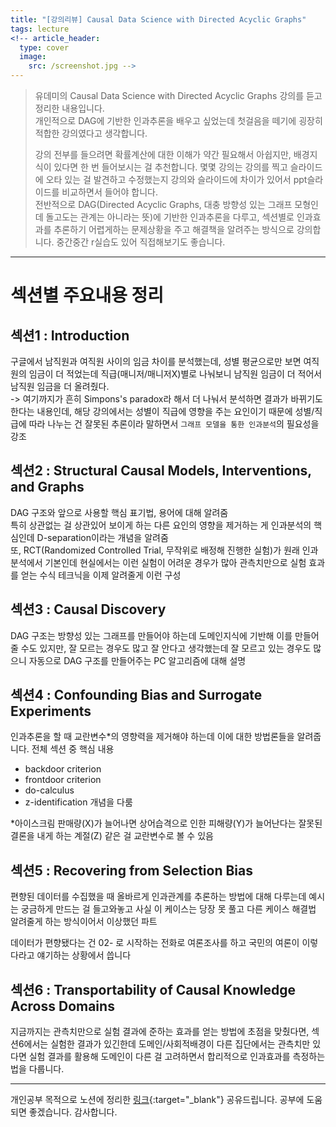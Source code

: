 ```yaml
---
title: "[강의리뷰] Causal Data Science with Directed Acyclic Graphs"
tags: lecture
<!-- article_header:
  type: cover
  image:
    src: /screenshot.jpg -->
---
```


> 유데미의 Causal Data Science with Directed Acyclic Graphs 강의를 듣고 정리한 내용입니다.  
> 개인적으로 DAG에 기반한 인과추론을 배우고 싶었는데 첫걸음을 떼기에 굉장히 적합한 강의였다고 생각합니다.  
>
> 강의 전부를 들으려면 확률계산에 대한 이해가 약간 필요해서 아쉽지만, 배경지식이 있다면 한 번 들어보시는 걸 추천합니다. 몇몇 강의는 강의를 찍고 슬라이드에 오타 있는 걸 발견하고 수정했는지 강의와 슬라이드에 차이가 있어서 ppt슬라이드를 비교하면서 들어야 합니다.  
> 전반적으로 DAG(Directed Acyclic Graphs, 대충 방향성 있는 그래프 모형인데 돌고도는 관계는 아니라는 뜻)에 기반한 인과추론을 다루고, 섹션별로 인과효과를 추론하기 어렵게하는 문제상황을 주고 해결책을 알려주는 방식으로 강의합니다. 중간중간 r실습도 있어 직접해보기도 좋습니다.


---
# 섹션별 주요내용 정리

## 섹션1 : Introduction

구글에서 남직원과 여직원 사이의 임금 차이를 분석했는데, 성별 평균으로만 보면 여직원의 임금이 더 적었는데 직급(매니저/매니저X)별로 나눠보니 남직원 임금이 더 적어서 남직원 임금을 더 올려줬다.  
-> 여기까지가 흔히 Simpons's paradox라 해서 더 나눠서 분석하면 결과가 바뀌기도 한다는 내용인데, 해당 강의에서는 성별이 직급에 영향을 주는 요인이기 때문에 성별/직급에 따라 나누는 건 잘못된 추론이라 말하면서 `그래프 모델을 통한 인과분석`의 필요성을 강조

## 섹션2 : Structural Causal Models, Interventions, and Graphs

DAG 구조와 앞으로 사용할 핵심 표기법, 용어에 대해 알려줌  
특히 상관없는 걸 상관있어 보이게 하는 다른 요인의 영향을 제거하는 게 인과분석의 핵심인데 D-separation이라는 개념을 알려줌  
또, RCT(Randomized Controlled Trial, 무작위로 배정해 진행한 실험)가 원래 인과분석에서 기본인데 현실에서는 이런 실험이 어려운 경우가 많아 관측치만으로 실험 효과를 얻는 수식 테크닉을 이제 알려줄게 이런 구성

## 섹션3 : Causal Discovery

DAG 구조는 방향성 있는 그래프를 만들어야 하는데 도메인지식에 기반해 이를 만들어줄 수도 있지만, 잘 모르는 경우도 많고 잘 안다고 생각했는데 잘 모르고 있는 경우도 많으니 자동으로 DAG 구조를 만들어주는 PC 알고리즘에 대해 설명

## 섹션4 : Confounding Bias and Surrogate Experiments

인과추론을 할 때 교란변수*의 영향력을 제거해야 하는데 이에 대한 방법론들을 알려줍니다. 전체 섹션 중 핵심 내용

- backdoor criterion
- frontdoor criterion
- do-calculus
- z-identification
개념을 다룸

*아이스크림 판매량(X)가 늘어나면 상어습격으로 인한 피해량(Y)가 늘어난다는 잘못된 결론을 내게 하는 계절(Z) 같은 걸 교란변수로 볼 수 있음

## 섹션5 : Recovering from Selection Bias

편향된 데이터를 수집했을 때 올바르게 인과관계를 추론하는 방법에 대해 다루는데 예시는 궁금하게 만드는 걸 들고와놓고 사실 이 케이스는 당장 못 풀고 다른 케이스 해결법 알려줄게 하는 방식이어서 이상했던 파트  

데이터가 편향됐다는 건 02- 로 시작하는 전화로 여론조사를 하고 국민의 여론이 이렇다라고 얘기하는 상황에서 씁니다

## 섹션6 : Transportability of Causal Knowledge Across Domains

지금까지는 관측치만으로 실험 결과에 준하는 효과를 얻는 방법에 초점을 맞췄다면, 섹션6에서는 실험한 결과가 있긴한데 도메인/사회적배경이 다른 집단에서는 관측치만 있다면 실험 결과를 활용해 도메인이 다른 걸 고려하면서 합리적으로 인과효과를 측정하는 법을 다룹니다.  

---

개인공부 목적으로 노션에 정리한 [링크](https://www.notion.so/hyun22/Causal-Data-Science-with-Directed-Acyclic-Graphs-3be6e088f57541b89306b436ac7f0c6c){:target="_blank"} 공유드립니다. 공부에 도움되면 좋겠습니다.
감사합니다.
